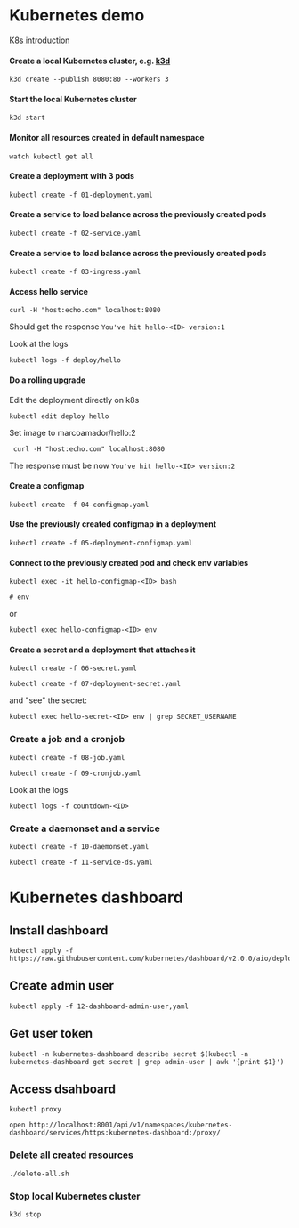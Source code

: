 # Kubernetes demo

[K8s introduction](https://docs.google.com/presentation/d/1WORoKAQ8fVSDGDADAE04f15uazCo9fgzFISuNhV3ay4/edit?usp=sharing)

#### Create a local Kubernetes cluster, e.g. [k3d](https://k3d.io/#installation)

    k3d create --publish 8080:80 --workers 3
     

#### Start the local Kubernetes cluster
     
    k3d start

#### Monitor all resources created in default namespace

    watch kubectl get all

#### Create a deployment with 3 pods

    kubectl create -f 01-deployment.yaml

#### Create a service to load balance across the previously created pods

    kubectl create -f 02-service.yaml
    

#### Create a service to load balance across the previously created pods

    kubectl create -f 03-ingress.yaml
    
 
#### Access hello service
   
    curl -H "host:echo.com" localhost:8080
Should get the response `You've hit hello-<ID> version:1`

Look at the logs
    
    kubectl logs -f deploy/hello
    
#### Do a rolling upgrade

Edit the deployment directly on k8s
    
    kubectl edit deploy hello
    
Set image to marcoamador/hello:2
    
     curl -H "host:echo.com" localhost:8080
    
The response must be now `You've hit hello-<ID> version:2`

#### Create a configmap

    kubectl create -f 04-configmap.yaml
    
#### Use the previously created configmap in a deployment

    kubectl create -f 05-deployment-configmap.yaml
    
#### Connect to the previously created pod and check env variables

    kubectl exec -it hello-configmap-<ID> bash
    
    # env
    
or
    
    kubectl exec hello-configmap-<ID> env
    
#### Create a secret and a deployment that attaches it

    kubectl create -f 06-secret.yaml

    kubectl create -f 07-deployment-secret.yaml

and "see" the secret:
    
    kubectl exec hello-secret-<ID> env | grep SECRET_USERNAME
   
       
### Create a job and a cronjob

    kubectl create -f 08-job.yaml

    kubectl create -f 09-cronjob.yaml
 
Look at the logs
    
    kubectl logs -f countdown-<ID>
    
### Create a daemonset and a service

    kubectl create -f 10-daemonset.yaml

    kubectl create -f 11-service-ds.yaml



# Kubernetes dashboard

## Install dashboard

    kubectl apply -f https://raw.githubusercontent.com/kubernetes/dashboard/v2.0.0/aio/deploy/recommended.yaml

## Create admin user

    kubectl apply -f 12-dashboard-admin-user,yaml
    
## Get user token

    kubectl -n kubernetes-dashboard describe secret $(kubectl -n kubernetes-dashboard get secret | grep admin-user | awk '{print $1}')

## Access dsahboard

    kubectl proxy
    
    open http://localhost:8001/api/v1/namespaces/kubernetes-dashboard/services/https:kubernetes-dashboard:/proxy/


### Delete all created resources

    ./delete-all.sh

### Stop local Kubernetes cluster

    k3d stop



